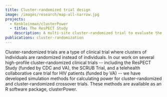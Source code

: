 ```yaml
---
title: Cluster-randomized trial design
image: /images/research/map-all-narrow.jpg
projects:
  - Kenkleinman/clusterPower
  - title: The ResPECT Study
    description: A multi-site cluster-randomized trial to evaluate the comparative effectiveness of health care workers wearing surgical masks or N95 respirators to prevent respiratory infections during influenza season.
publications: cluster-randomization
---
```


Cluster-randomized trials are a type of clinical trial where clusters of individuals are randomized instead of individuals. In our work on several high-profile cluster-randomized clinical trials -- including the ResPECT Study (funded by CDC and VA), the SCRUB Trial, and a telehealth collaborative care trial for HIV patients (funded by VA) -- we have developed simulation methods for calculating power for cluster-randomized and cluster-randomized crossover trials. These methods are available as an R software package, clusterPower.
